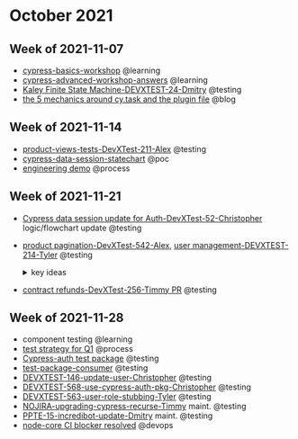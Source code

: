 # October 2021

## Week of 2021-11-07

- [cypress-basics-workshop](https://github.com/muratkeremozcan/cypress-workshop-basics) @learning
- [cypress-advanced-workshop-answers](https://github.com/muratkeremozcan/testing-workshop-cypress) @learning
- [Kaley Finite State Machine-DEVXTEST-24-Dmitry](https://github.com/helloextend/client/pull/2642) @testing
- [the 5 mechanics around cy.task and the plugin file](https://www.youtube.com/watch?v=2HdPreqZhgk&t=165s) @blog

## Week of 2021-11-14

- [product-views-tests-](https://github.com/helloextend/client/pull/2652)[DevXTest-211](https://helloextend.atlassian.net/browse/DEVXTEST-211)[-Alex](https://github.com/helloextend/client/pull/2652) @testing
- [cypress-data-session-statechart](https://github.com/muratkeremozcan/cypress-data-session-statechart) @poc
- [engineering demo](https://mail.google.com/mail/u/0/#sent/KtbxLvhVcWfbKCNdJBpWQFMqWzLRzfbGSB) @process

## Week of 2021-11-21

- [Cypress data session update for Auth-DevXTest-52-Christopher](https://github.com/helloextend/node-core/pull/6515) logic/flowchart update @testing

- [product pagination-DevXTest-542-Alex](https://github.com/helloextend/client/pull/2690#issuecomment-975958627), [user management-DEVXTEST-214-Tyler](https://github.com/helloextend/client/pull/2704#event-5664371636) @testing

  <details><summary>key ideas</summary>

    > 1. We can use `cy.intercept` to stub network data, and instead of fixture as json files we have the option to use an array. This array can be achieved from `@helloextend/client-test-utils`. The advantages are that we do not have to have lengthy json files -no maintenance- and the data is dynamic every time we run the test.
    > 2. To set the products for the entire spec, we are taking advantage of an encapsulated function; IIFE (immediately invoked function expression) wrapping a function. The function returns the products, or any entity we like. We would not want to keep re-invoking the function -because it would generate new things- that is why we invoke it immediately and assign the values to an Object. After that initial setup, we can use that object however we like; i.e. `Object.values()` to make the values into an array and work with it.
    > 2. `stubLogin()` for when we do not need any backend manipulation from the UI client. There is a `generateUserAccessToken` fn in the utils we can take advantage of

  </details>

- [contract refunds-DevXTest-256-Timmy PR](https://github.com/helloextend/node-core/pull/6498) @testing

## Week of 2021-11-28

- component testing @learning
- [test strategy for Q1](https://helloextend.atlassian.net/wiki/spaces/ENG/pages/1264156700/Test+Engineering+Guild#Test-strategy-2022-Q1) @process
- [Cypress-auth test package](https://github.com/helloextend/cypress-auth) @testing
- [test-package-consumer](https://github.com/helloextend/test-package-consumer) @testing
- [DEVXTEST-146-update-user-Christopher](https://github.com/helloextend/node-core/pull/6564) @testing
- [DEVXTEST-568-use-cypress-auth-pkg-Christopher](https://github.com/helloextend/node-core/pull/6615) @testing
- [DEVXTEST-563-user-role-stubbing-Tyler](https://github.com/helloextend/client/pull/2761) @testing
- [NOJIRA-upgrading-cypress-recurse-Timmy](https://github.com/helloextend/node-core/pull/6653) maint. @testing
- [PPTE-15-incredibot-update-Dmitry](https://github.com/helloextend/client/pull/2731) maint. @testing
- [node-core CI blocker resolved](https://github.com/helloextend/node-core/pull/6612) @devops
